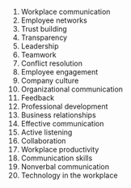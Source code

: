 1. Workplace communication
2. Employee networks
3. Trust building
4. Transparency
5. Leadership
6. Teamwork
7. Conflict resolution
8. Employee engagement
9. Company culture
10. Organizational communication
11. Feedback
12. Professional development
13. Business relationships
14. Effective communication
15. Active listening
16. Collaboration
17. Workplace productivity
18. Communication skills
19. Nonverbal communication
20. Technology in the workplace


